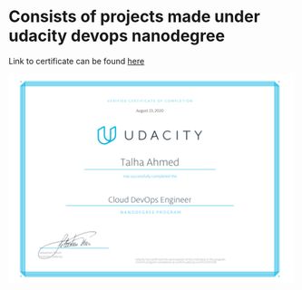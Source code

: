 # Consists of projects made under udacity devops nanodegree 

Link to certificate can be found [here](https://graduation.udacity.com/confirm/HZ2PWXDE)

![certificate](certificate.PNG)
